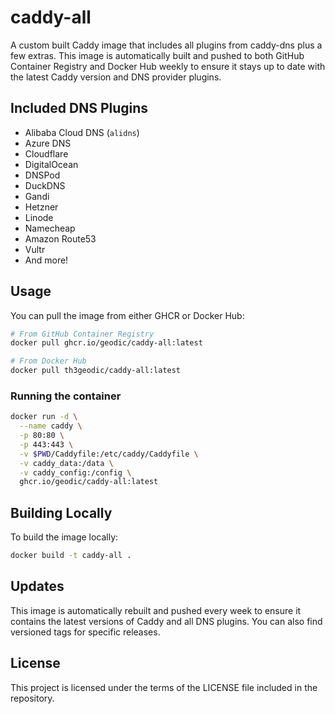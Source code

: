 # caddy-all

A custom built Caddy image that includes all plugins from caddy-dns plus a few extras. This image is automatically built and pushed to both GitHub Container Registry and Docker Hub weekly to ensure it stays up to date with the latest Caddy version and DNS provider plugins.

## Included DNS Plugins

- Alibaba Cloud DNS (`alidns`)
- Azure DNS
- Cloudflare
- DigitalOcean
- DNSPod
- DuckDNS
- Gandi
- Hetzner
- Linode
- Namecheap
- Amazon Route53
- Vultr
- And more!

## Usage

You can pull the image from either GHCR or Docker Hub:

```bash
# From GitHub Container Registry
docker pull ghcr.io/geodic/caddy-all:latest

# From Docker Hub
docker pull th3geodic/caddy-all:latest
```

### Running the container

```bash
docker run -d \
  --name caddy \
  -p 80:80 \
  -p 443:443 \
  -v $PWD/Caddyfile:/etc/caddy/Caddyfile \
  -v caddy_data:/data \
  -v caddy_config:/config \
  ghcr.io/geodic/caddy-all:latest
```

## Building Locally

To build the image locally:

```bash
docker build -t caddy-all .
```

## Updates

This image is automatically rebuilt and pushed every week to ensure it contains the latest versions of Caddy and all DNS plugins. You can also find versioned tags for specific releases.

## License

This project is licensed under the terms of the LICENSE file included in the repository.

